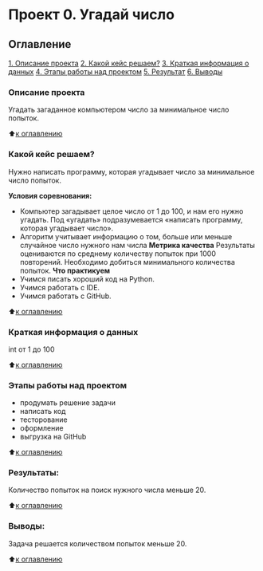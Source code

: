 # Проект 0. Угадай число

## Оглавление
[1. Описание проекта](https://github.com/BNastya8/study_data_science/tree/BNastya8-patch-2/README.md#Описание-проекта)
[2. Какой кейс решаем?](https://github.com/BNastya8/study_data_science/tree/BNastya8-patch-2/README.md#Какой-кейс-решаем?)
[3. Краткая информация о данных](https://github.com/BNastya8/study_data_science/tree/BNastya8-patch-2/README.md#Краткая-информация-о-данных)
[4. Этапы работы над проектом](https://github.com/BNastya8/study_data_science/tree/BNastya8-patch-2/README.md#Этапы-работы-над-проектом)
[5. Результат](https://github.com/BNastya8/study_data_science/tree/BNastya8-patch-2/README.md#Результат)
[6. Выводы](https://github.com/BNastya8/study_data_science/tree/BNastya8-patch-2/README.md#Выводы)

### Описание проекта
Угадать загаданное компьютером число за минимальное число попыток.

:arrow_up:[к оглавлению](https://github.com/BNastya8/study_data_science/tree/BNastya8-patch-2/README.md#Оглавление)

### Какой кейс решаем?
Нужно написать программу, которая угадывает число за минимальное число попыток.

**Условия соревнования:**
- Компьютер загадывает целое число от 1 до 100, и нам его нужно угадать. Под «угадать» подразумевается «написать программу, которая угадывает число».
- Алгоритм учитывает информацию о том, больше или меньше случайное число нужного нам числа
**Метрика качества**
Результаты оцениваются по среднему количеству попыток при 1000 повторений. Необходимо добиться минимального количества попыток.
**Что практикуем**
- Учимся писать хороший код на Python.
- Учимся работать с IDE.
- Учимся работать с GitHub.

:arrow_up:[к оглавлению](https://github.com/BNastya8/study_data_science/tree/BNastya8-patch-2/README.md#Оглавление)
### Краткая информация о данных
int от 1 до 100
  
:arrow_up:[к оглавлению](https://github.com/BNastya8/study_data_science/tree/BNastya8-patch-2/README.md#Оглавление)


### Этапы работы над проектом  
- продумать решение задачи
- написать код
- тесторование
- оформление
- выгрузка на GitHub

:arrow_up:[к оглавлению](https://github.com/BNastya8/study_data_science/tree/BNastya8-patch-2/README.md#Оглавление)



### Результаты:  
Количество попыток на поиск нужного числа меньше 20.

:arrow_up:[к оглавлению](https://github.com/BNastya8/study_data_science/tree/BNastya8-patch-2/README.md#Оглавление)


### Выводы:  
Задача решается количеством попыток меньше 20.

:arrow_up:[к оглавлению](https://github.com/BNastya8/study_data_science/tree/BNastya8-patch-2/README.md#Оглавление)
